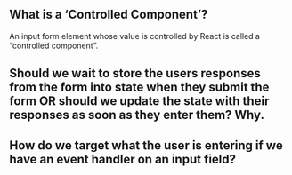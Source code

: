 ## What is a ‘Controlled Component’?
An input form element whose value is controlled by React is called a “controlled component”.

## Should we wait to store the users responses from the form into state when they submit the form OR should we update the state with their responses as soon as they enter them? Why.


## How do we target what the user is entering if we have an event handler on an input field?
